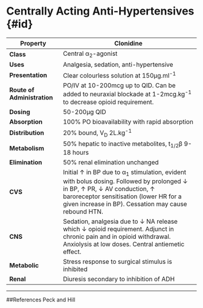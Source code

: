 # Centrally Acting Anti-Hypertensives {#id}

|Property|Clonidine
|--|--|
|**Class**|Central α<sub>2</sub>-agonist
|**Uses**| Analgesia, sedation, anti-hypertensive
|**Presentation**| Clear colourless solution at 150μg.ml<sup>-1</sup>
|**Route of Administration**| PO/IV at 10-200mcg up to QID. Can be added to neuraxial blockade at 1-2mcg.kg<sup>-1</sup> to decrease opioid requirement.
|**Dosing**| 50-200μg QID
|**Absorption**|100% PO bioavailability with rapid absorption
|**Distribution**|20% bound, V<sub>D</sub> 2L.kg<sup>-1</sup>
|**Metabolism**|50% hepatic to inactive metabolites, t<sub>1/2</sub>β 9-18 hours
|**Elimination**|50% renal elimination unchanged
|**CVS**|Initial ↑ in BP due to α<sub>1</sub> stimulation, evident with bolus dosing. Followed by prolonged ↓ in BP, ↑ PR, ↓ AV conduction, ↑ baroreceptor sensitisation (lower HR for a given increase in BP). Cessation may cause rebound HTN.
|**CNS**| Sedation, analgesia due to ↓ NA release which ↓ opioid requirement. Adjunct in chronic pain and in opioid withdrawal. Anxiolysis at low doses. Central antiemetic effect.
|**Metabolic**|Stress response to surgical stimulus is inhibited
|**Renal**| Diuresis secondary to inhibition of ADH


---
##References
Peck and Hill